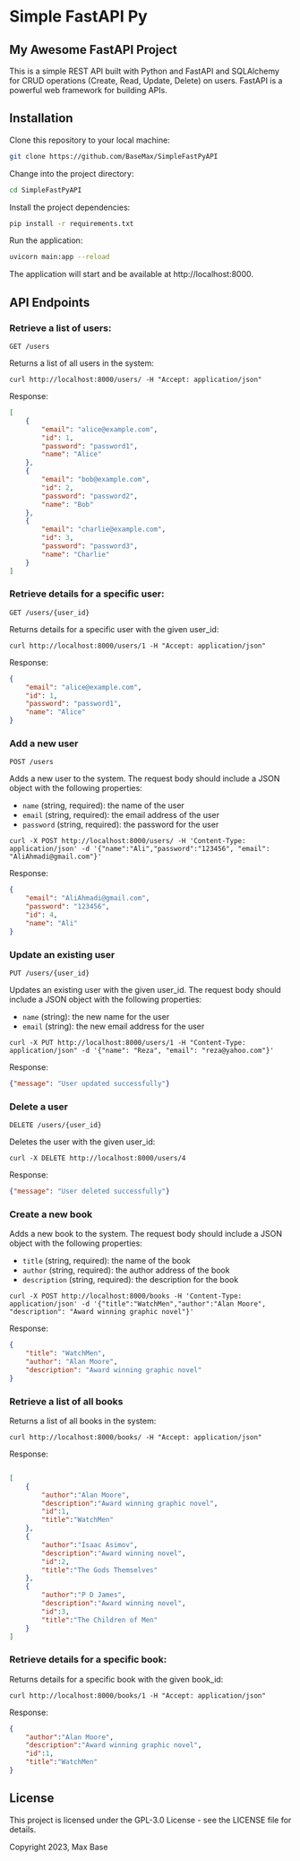 # Simple FastAPI Py

## My Awesome FastAPI Project

This is a simple REST API built with Python and FastAPI and SQLAlchemy for CRUD operations (Create, Read, Update, Delete) on users.
FastAPI is a powerful web framework for building APIs.

## Installation

Clone this repository to your local machine:
```bash
git clone https://github.com/BaseMax/SimpleFastPyAPI
```

Change into the project directory:

```bash
cd SimpleFastPyAPI
```

Install the project dependencies:

```bash
pip install -r requirements.txt
```

Run the application:

```bash
uvicorn main:app --reload
```

The application will start and be available at http://localhost:8000.

## API Endpoints

### Retrieve a list of users:

```http
GET /users
```

Returns a list of all users in the system:

```console
curl http://localhost:8000/users/ -H "Accept: application/json"
```
Response:

```json
[
    {
        "email": "alice@example.com",
        "id": 1,
        "password": "password1",
        "name": "Alice"
    },
    {
        "email": "bob@example.com",
        "id": 2,
        "password": "password2",
        "name": "Bob"
    },
    {
        "email": "charlie@example.com",
        "id": 3,
        "password": "password3",
        "name": "Charlie"
    }
]
```

### Retrieve details for a specific user:

```http
GET /users/{user_id}
```
Returns details for a specific user with the given user_id:

```console
curl http://localhost:8000/users/1 -H "Accept: application/json"
```
Response:
```json
{
    "email": "alice@example.com",
    "id": 1,
    "password": "password1",
    "name": "Alice"
}
```

### Add a new user

```http
POST /users
```

Adds a new user to the system. The request body should include a JSON object with the following properties:

  - `name` (string, required): the name of the user
  - `email` (string, required): the email address of the user
  - `password` (string, required): the password for the user

```console
curl -X POST http://localhost:8000/users/ -H 'Content-Type: application/json' -d '{"name":"Ali","password":"123456", "email": "AliAhmadi@gmail.com"}'
```
Response:

```json
{
    "email": "AliAhmadi@gmail.com",
    "password": "123456", 
    "id": 4, 
    "name": "Ali"
}
```


### Update an existing user
```http
PUT /users/{user_id}
```

Updates an existing user with the given user_id. The request body should include a JSON object with the following properties:

  -  `name` (string): the new name for the user
  -  `email` (string): the new email address for the user

```console
curl -X PUT http://localhost:8000/users/1 -H "Content-Type: application/json" -d '{"name": "Reza", "email": "reza@yahoo.com"}'
```
Response:
```json
{"message": "User updated successfully"}
```

### Delete a user

```http
DELETE /users/{user_id}
```

Deletes the user with the given user_id:

```console
curl -X DELETE http://localhost:8000/users/4
```

Response:
```json
{"message": "User deleted successfully"}
```

### Create a new book

Adds a new book to the system. The request body should include a JSON object with the following properties:

  - `title` (string, required): the name of the book
  - `author` (string, required): the author address of the book
  - `description` (string, required): the description for the book

``` 
curl -X POST http://localhost:8000/books -H 'Content-Type: application/json' -d '{"title":"WatchMen","author":"Alan Moore", "description": "Award winning graphic novel"}'
```

Response:

```json
{
    "title": "WatchMen",
    "author": "Alan Moore", 
    "description": "Award winning graphic novel"
}
```

### Retrieve a list of all books


Returns a list of all books in the system:

```console
curl http://localhost:8000/books/ -H "Accept: application/json"
```
Response:

```json

[
    {
        "author":"Alan Moore",
        "description":"Award winning graphic novel",
        "id":1,
        "title":"WatchMen"
    },
    {
        "author":"Isaac Asimov",
        "description":"Award winning novel",
        "id":2,
        "title":"The Gods Themselves"
    },
    {
        "author":"P D James",
        "description":"Award winning novel",
        "id":3,
        "title":"The Children of Men"
    }
]


```

### Retrieve details for a specific book:

Returns details for a specific book with the given book_id:

```console
curl http://localhost:8000/books/1 -H "Accept: application/json"
```
Response:
```json
{
    "author":"Alan Moore",
    "description":"Award winning graphic novel",
    "id":1,
    "title":"WatchMen"
}
```


## License

This project is licensed under the GPL-3.0 License - see the LICENSE file for details.

Copyright 2023, Max Base
